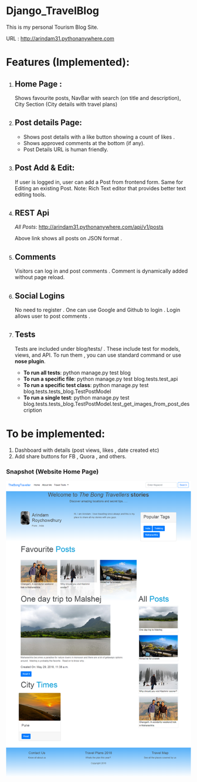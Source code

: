 # Django_TravelBlog
This is my personal Tourism Blog Site.

URL : http://arindam31.pythonanywhere.com

# Features (Implemented):
1) ## Home Page :
   Shows favourite posts, NavBar with search (on title and description),
   City Section (City details with travel plans)

2) ## Post details Page:
   * Shows post details with a like button showing a count of likes .
   * Shows approved comments at the bottom (if any).
   * Post Details URL is human friendly.

3) ## Post Add & Edit:
   If user is logged in, user can add a Post from frontend form.
   Same for Editing an existing Post.
   Note: Rich Text editor that provides better text editing tools.

4) ## REST Api
   _All Posts_:
   http://arindam31.pythonanywhere.com/api/v1/posts

   Above link shows all posts on JSON format .

5) ## Comments
   Visitors can log in and post comments . Comment is dynamically added without page reload.

6) ## Social Logins
   No need to register . One can use Google and Github to login . Login allows user to post comments .

7) ## Tests

   Tests are included under blog/tests/ . These include test for models, views, and API.
   To run them , you can use standard command or use **nose plugin**.

   * **To run all tests**: python manage.py test blog
   * **To run a specific file**: python manage.py test blog.tests.test_api
   * **To run a specific test class**: python manage.py test blog.tests.tests_blog.TestPostModel
   * **To run a single test**: python manage.py test blog.tests.tests_blog.TestPostModel.test_get_images_from_post_description


# To be implemented:

1. Dashboard with details (post views, likes , date created etc)
1. Add share buttons for FB , Quora , and others.

### Snapshot (Website Home Page)

![Home Page Full Scroll](https://github.com/arindam31/Django_TravelBlog/blob/master/media/screenshot_homepage.png)
